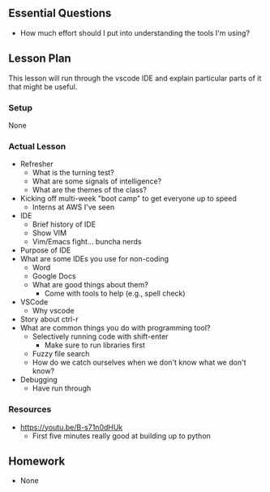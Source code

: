 ## Essential Questions

- How much effort should I put into understanding the tools I'm using?

## Lesson Plan

This lesson will run through the vscode IDE and explain particular parts of
it that might be useful.

### Setup

None

### Actual Lesson

- Refresher
    - What is the turning test?
    - What are some signals of intelligence?
    - What are the themes of the class?
- Kicking off multi-week "boot camp" to get everyone up to speed
    - Interns at AWS I've seen
- IDE
    - Brief history of IDE
    - Show VIM
    - Vim/Emacs fight... buncha nerds
- Purpose of IDE
- What are some IDEs you use for non-coding
    - Word
    - Google Docs
    - What are good things about them?
        - Come with tools to help (e.g., spell check)
- VSCode
    - Why vscode
- Story about ctrl-r
- What are common things you do with programming tool?
    - Selectively running code with shift-enter
        - Make sure to run libraries first
    - Fuzzy file search
    - How do we catch ourselves when we don't know what we don't know?
- Debugging
    - Have run through 

### Resources
- https://youtu.be/B-s71n0dHUk
    - First five minutes really good at building up to python

## Homework
- None

